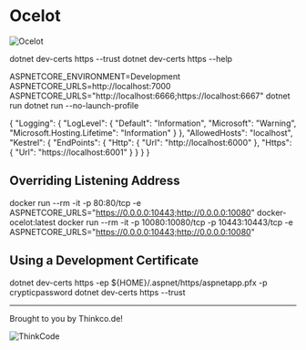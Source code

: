 # Ocelot

![Ocelot](https://camo.githubusercontent.com/c2118a418c5805c899903bc34fcdf471c9edf0d5/687474703a2f2f74687265656d616d6d616c732e636f6d2f696d616765732f6f63656c6f745f6c6f676f2e706e67)

dotnet dev-certs https --trust
dotnet dev-certs https --help

ASPNETCORE_ENVIRONMENT=Development
ASPNETCORE_URLS=http://localhost:7000
ASPNETCORE_URLS="http://localhost:6666;https://localhost:6667" dotnet run
dotnet run --no-launch-profile

{
  "Logging": {
    "LogLevel": {
      "Default": "Information",
      "Microsoft": "Warning",
      "Microsoft.Hosting.Lifetime": "Information"
    }
  },
  "AllowedHosts": "localhost",
  "Kestrel": {
    "EndPoints": {
        "Http": {
            "Url": "http://localhost:6000"
        },
        "Https": {
            "Url": "https://localhost:6001"
        }
    }
  }
}

## Overriding Listening Address
docker run --rm -it -p 80:80/tcp -e ASPNETCORE_URLS="https://0.0.0.0:10443;http://0.0.0.0:10080"  docker-ocelot:latest
docker run --rm -it -p 10080:10080/tcp -p 10443:10443/tcp -e ASPNETCORE_URLS="https://0.0.0.0:10443;http://0.0.0.0:10080"

## Using a Development Certificate
dotnet dev-certs https -ep ${HOME}/.aspnet/https/aspnetapp.pfx -p crypticpassword
dotnet dev-certs https --trust

---
Brought to you by Thinkco.de!

![ThinkCode](https://avatars2.githubusercontent.com/u/31565447?s=200) 